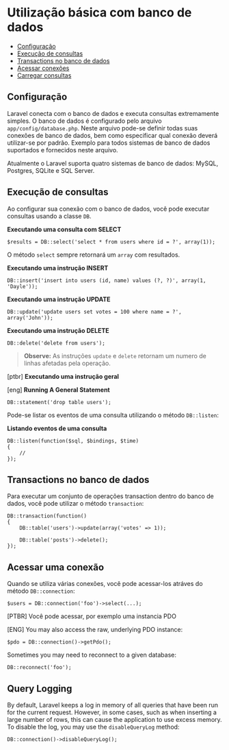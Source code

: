 # Utilização básica com banco de dados

- [Configuração](#configuration)
- [Execução de consultas](#running-queries)
- [Transactions no banco de dados](#database-transactions)
- [Acessar conexões](#accessing-connections)
- [Carregar consultas](#query-logging)

<a name="configuration"></a>
## Configuração

Laravel conecta com o banco de dados e executa consultas extremamente simples. O banco de dados é configurado pelo arquivo `app/config/database.php`. Neste arquivo pode-se definir todas suas conexões de banco de dados, bem como especificar  qual conexão deverá utilizar-se por padrão. Exemplo para todos sistemas de banco de dados suportados e fornecidos neste arquivo.

Atualmente o Laravel suporta quatro sistemas de banco de dados: MySQL, Postgres, SQLite e SQL Server.




<a name="running-queries"></a>
## Execução de consultas

Ao configurar sua conexão com o banco de dados, você pode executar consultas usando a classe `DB`.


**Executando uma consulta com SELECT**

	$results = DB::select('select * from users where id = ?', array(1));

O método `select` sempre retornará um `array` com resultados.


**Executando uma instrução INSERT**

	DB::insert('insert into users (id, name) values (?, ?)', array(1, 'Dayle'));

**Executando uma instrução UPDATE**

	DB::update('update users set votes = 100 where name = ?', array('John'));

**Executando uma instrução DELETE**

	DB::delete('delete from users');

> **Observe:** As instruções `update` e `delete` retornam um numero de linhas afetadas pela operação.

[ptbr]
**Executando uma instrução geral**

[eng]
**Running A General Statement**

	DB::statement('drop table users');
	
Pode-se listar os eventos de uma consulta utilizando o método `DB::listen`:

**Listando eventos de uma consulta**

	DB::listen(function($sql, $bindings, $time)
	{
		//
	});

<a name="database-transactions"></a>

## Transactions no banco de dados
Para executar um conjunto de operações transaction dentro do banco de dados, você pode utilizar o método `transaction`:

	DB::transaction(function()
	{
		DB::table('users')->update(array('votes' => 1));

		DB::table('posts')->delete();
	});

<a name="accessing-connections"></a>

## Acessar uma conexão
Quando se utiliza várias conexões, você pode acessar-los atráves do método `DB::connection`:

	$users = DB::connection('foo')->select(...);
[PTBR]
Você pode acessar, por exemplo uma instancia PDO

[ENG]
You may also access the raw, underlying PDO instance:

	$pdo = DB::connection()->getPdo();

Sometimes you may need to reconnect to a given database:

	DB::reconnect('foo');

<a name="query-logging"></a>
## Query Logging

By default, Laravel keeps a log in memory of all queries that have been run for the current request. However, in some cases, such as when inserting a large number of rows, this can cause the application to use excess memory. To disable the log, you may use the `disableQueryLog` method:

	DB::connection()->disableQueryLog();
